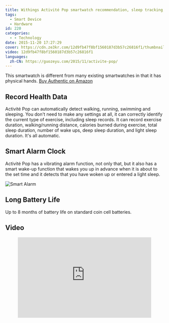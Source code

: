 ```yaml
---
title: Withings Activité Pop smartwatch recommendation, sleep tracking, exercise recording, smart alarm clock
tags:
  - Smart Device
  - Hardware
id: 220
categories:
  - - Technology
date: 2015-11-20 17:27:29
cover: https://cdn.ze3kr.com/12d9fb47f8bf1560187d3b57c26816f1/thumbnails/thumbnail.jpg?time=1m4s
video: 12d9fb47f8bf1560187d3b57c26816f1
languages:
  zh-CN: https://guozeyu.com/2015/11/activite-pop/
---
```


This smartwatch is different from many existing smartwatches in that it has physical hands. [Buy Authentic on Amazon](https://www.amazon.com/gp/product/B00S5I9H4O?tag=ze3kr-23)
<!-- more -->

## Record Health Data

Activité Pop can automatically detect walking, running, swimming and sleeping. You don't need to make any settings at all, it can correctly identify the current type of exercise, including sleep records. It can record exercise duration, walking/running distance, calories burned during exercise, total sleep duration, number of wake ups, deep sleep duration, and light sleep duration. It's all automatic.

## Smart Alarm Clock

Activité Pop has a vibrating alarm function, not only that, but it also has a smart wake-up function that wakes you up in advance when it is about to the set time and it detects that you have woken up or entered a light sleep.

![Smart Alarm](https://cdn.ze3kr.com/6T-behmofKYLsxlrK0l_MQ/6bbdb8d5-eff2-48fc-2f91-6fa65f493d00/large)

## Long Battery Life

Up to 8 months of battery life on standard coin cell batteries.

## Video

<figure>
  <div style="position: relative; padding-top: 56.25%;"><iframe src="https://iframe.videodelivery.net/12d9fb47f8bf1560187d3b57c26816f1?preload=metadata" style="border: none; position: absolute; top: 0; left: 0; height: 100%; width: 100%;" allow="accelerometer; gyroscope; autoplay; encrypted-media; picture-in-picture;" allowfullscreen="true"></iframe>< /div>
</figure>
